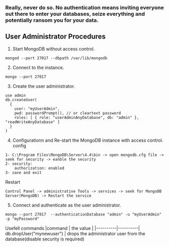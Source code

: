 ### Really, never do so. No authentication means inviting everyone out there to enter your databases, seize everything and potentially ransom you for your data.

## User Administrator Procedures
1. Start MongoDB without access control. 
 ```
mongod --port 27017 --dbpath /var/lib/mongodb
```
2. Connect to the instance.
  ```
  mongo --port 27017
```
3.  Create the user administrator.
```
use admin
db.createUser(
  {
    user: "myUserAdmin",
    pwd: passwordPrompt(), // or cleartext password
    roles: [ { role: "userAdminAnyDatabase", db: "admin" }, "readWriteAnyDatabase" ]
  }
)
```

4. Configurationn and Re-start the MongoDB instance with access control. <br>
config
```
1- C:\Program Files\MongoDB\Server\4.4\bin -> open mongodb.cfg file -> seek for security -> eanble the security 
2- security:
    authorization: enabled
3- save and exit
```
Restart
```
Control Panel -> administrative Tools -> services -> seek for MongoDB Server(MongoDB) -> Restart the service
```
5. Connect and authenticate as the user administrator.
```
mongo --port 27017  --authenticationDatabase "admin" -u "myUserAdmin" -p "myPassword"
```
Usefell commands
|command | the value |
|----------|----------|
db.dropUser("mynewuser") | drops the administrator user from the database(disable security is required)

